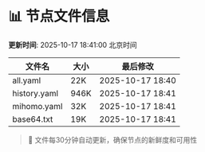 # 📊 节点文件信息

**更新时间**: 2025-10-17 18:41:00 北京时间

| 文件名 | 大小 | 最后修改 |
|--------|------|----------|
| all.yaml | 22K | 2025-10-17 18:40 |
| history.yaml | 946K | 2025-10-17 18:41 |
| mihomo.yaml | 32K | 2025-10-17 18:41 |
| base64.txt | 19K | 2025-10-17 18:41 |

> 🔄 文件每30分钟自动更新，确保节点的新鲜度和可用性
